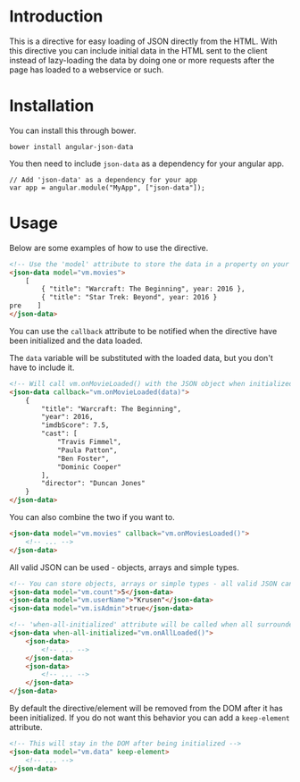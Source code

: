 # Introduction
This is a directive for easy loading of JSON directly from the HTML.
With this directive you can include initial data in the HTML sent to the client instead of lazy-loading 
the data by doing one or more requests after the page has loaded to a webservice or such.

# Installation

You can install this through bower.

```
bower install angular-json-data
```

You then need to include `json-data` as a dependency for your angular app.

```JS
// Add 'json-data' as a dependency for your app
var app = angular.module("MyApp", ["json-data"]);
```

# Usage
Below are some examples of how to use the directive.

```HTML
<!-- Use the 'model' attribute to store the data in a property on your controller -->
<json-data model="vm.movies">
    [
        { "title": "Warcraft: The Beginning", year: 2016 },
        { "title": "Star Trek: Beyond", year: 2016 }
pre    ]
</json-data>
```

You can use the `callback` attribute to be notified when the directive have been initialized and the data loaded.

The `data` variable will be substituted with the loaded data, but you don't have to include it.

```HTML
<!-- Will call vm.onMovieLoaded() with the JSON object when initialized -->
<json-data callback="vm.onMovieLoaded(data)">
    {
        "title": "Warcraft: The Beginning",
        "year": 2016,
        "imdbScore": 7.5,
        "cast": [
            "Travis Fimmel",
            "Paula Patton",
            "Ben Foster",
            "Dominic Cooper"
        ],
        "director": "Duncan Jones"
    }
</json-data>
```

You can also combine the two if you want to.

```HTML
<json-data model="vm.movies" callback="vm.onMoviesLoaded()">
    <!-- ... -->
</json-data>
```

All valid JSON can be used - objects, arrays and simple types.

```HTML
<!-- You can store objects, arrays or simple types - all valid JSON can be used -->
<json-data model="vm.count">5</json-data>
<json-data model="vm.userName">"Krusen"</json-data>
<json-data model="vm.isAdmin">true</json-data>

<!-- 'when-all-initialized' attribute will be called when all surrounded json-data directives has been initialied -->
<json-data when-all-initialized="vm.onAllLoaded()">
    <json-data>
        <!-- ... -->
    </json-data>
    <json-data>
        <!-- ... -->
    </json-data>
</json-data>
```

By default the directive/element will be removed from the DOM after it has been initialized.
If you do not want this behavior you can add a `keep-element` attribute.

```HTML
<!-- This will stay in the DOM after being initialized -->
<json-data model="vm.data" keep-element>
    <!-- ... -->
</json-data>
```